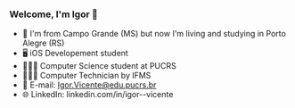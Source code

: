 ### Welcome, I'm Igor 👋


- 📍 I'm from Campo Grande (MS) but now I'm living and studying in Porto Alegre (RS)
- 🖥 iOS Developement student
- 👨🏻‍🎓 Computer Science student at PUCRS
- 👨🏻‍💻 Computer Technician by IFMS
- 📧 E-mail: Igor.Vicente@edu.pucrs.br
- 🌐 LinkedIn: linkedin.com/in/igor--vicente

